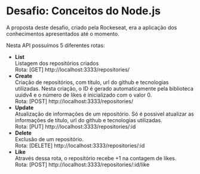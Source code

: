 # Desafio: Conceitos do Node.js

A proposta deste desafio, criado pela Rockeseat, era a aplicação dos conhecimentos apresentados até o momento.

Nesta API possuímos 5 diferentes rotas:
- **List**  
  Listagem dos repositórios criados  
  Rota: [GET] http://localhost:3333/repositories/
- **Create**  
  Criação de repositórios, com título, url do github e tecnologias utilizadas. Nesta criação, o ID é gerado automaticamente pela biblioteca uuidv4 e o número de likes é inicializado com o valor 0.  
  Rota: [POST] http://localhost:3333/repositories/
- **Update**  
  Atualização de informações de um repositório. Só é possivel atualizar as informações de título, url do github e tecnologias utilizadas.  
  Rota: [PUT] http://localhost:3333/repositories/:id
- **Delete**  
  Exclusão de um repositório.  
  Rota: [DELETE] http://localhost:3333/repositories/:id
- **Like**  
  Através dessa rota, o repositório recebe +1 na contagem de likes.  
  Rota: [POST] http://localhost:3333/repositories/:id/like


